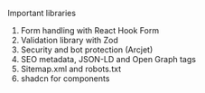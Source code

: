 Important libraries

1. Form handling with React Hook Form
2. Validation library with Zod
3. Security and bot protection (Arcjet)
4. SEO metadata, JSON-LD and Open Graph tags
5. Sitemap.xml and robots.txt
6. shadcn for components
